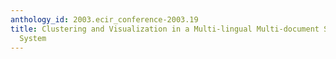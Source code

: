 ```yaml
---
anthology_id: 2003.ecir_conference-2003.19
title: Clustering and Visualization in a Multi-lingual Multi-document Summarization
  System
---
```

